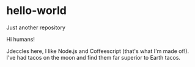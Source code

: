 # hello-world
Just another repository

Hi humans!

Jdeccles here, I like Node.js and Coffeescript (that's what I'm made of!).
I've had tacos on the moon and find them far superior to Earth tacos.
